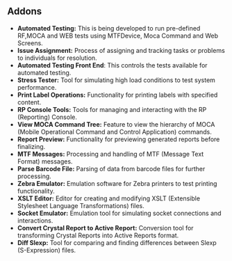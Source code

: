 ## Addons

- **Automated Testing:** This is being developed to run pre-defined RF,MOCA and WEB tests using MTFDevice, Moca Command and Web Screens.
- **Issue Assignment:** Process of assigning and tracking tasks or problems to individuals for resolution.
- **Automated Testing Front End**: This controls the tests available for automated testing.
- **Stress Tester:** Tool for simulating high load conditions to test system performance.
- **Print Label Operations:** Functionality for printing labels with specified content.
- **RP Console Tools:** Tools for managing and interacting with the RP (Reporting) Console.
- **View MOCA Command Tree:** Feature to view the hierarchy of MOCA (Mobile Operational Command and Control Application) commands.
- **Report Preview:** Functionality for previewing generated reports before finalizing.
- **MTF Messages:** Processing and handling of MTF (Message Text Format) messages.
- **Parse Barcode File:** Parsing of data from barcode files for further processing.
- **Zebra Emulator:** Emulation software for Zebra printers to test printing functionality.
- **XSLT Editor:** Editor for creating and modifying XSLT (Extensible Stylesheet Language Transformations) files.
- **Socket Emulator:** Emulation tool for simulating socket connections and interactions.
- **Convert Crystal Report to Active Report:** Conversion tool for transforming Crystal Reports into Active Reports format.
- **Diff Slexp:** Tool for comparing and finding differences between Slexp (S-Expression) files.
